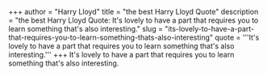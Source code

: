 +++
author = "Harry Lloyd"
title = "the best Harry Lloyd Quote"
description = "the best Harry Lloyd Quote: It's lovely to have a part that requires you to learn something that's also interesting."
slug = "its-lovely-to-have-a-part-that-requires-you-to-learn-something-thats-also-interesting"
quote = '''It's lovely to have a part that requires you to learn something that's also interesting.'''
+++
It's lovely to have a part that requires you to learn something that's also interesting.

